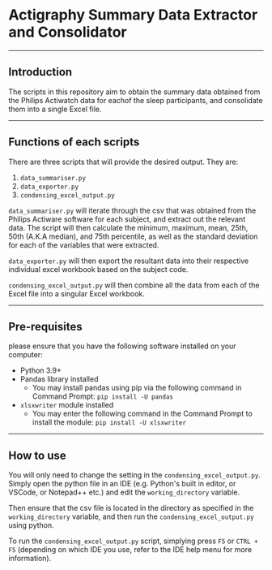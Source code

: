 # Actigraphy Summary Data Extractor and Consolidator

---

## Introduction

The scripts in this repository aim to obtain the summary data obtained from the Philips Actiwatch data for eachof the sleep participants, and consolidate them into a single Excel file.

---

## Functions of each scripts

There are three scripts that will provide the desired output. They are:

1) ```data_summariser.py```
2) ```data_exporter.py```
3) ```condensing_excel_output.py```

```data_summariser.py``` will iterate through the csv  that was obtained from the Philips Actiware software for each subject, and extract out the relevant data. The script will then calculate the minimum, maximum, mean, 25th, 50th (A.K.A median), and 75th percentile, as well as the standard deviation for each of the variables that were extracted.

```data_exporter.py``` will then export the resultant data into their respective individual excel workbook based on the subject code.

```condensing_excel_output.py``` will then combine all the data from each of the Excel file into a singular Excel workbook.

---

## Pre-requisites

please ensure that you have the following software installed on your computer:

- Python 3.9+
- Pandas library installed
  - You may install pandas using pip via the following command in Command Prompt:
  ```pip install -U pandas```
- `xlsxwriter` module installed
  - You may enter the following command in the Command Prompt to install the module:
  ```pip install -U xlsxwriter```

---

## How to use

You will only need to change the setting in the ```condensing_excel_output.py```. Simply open the python file in an IDE (e.g. Python's built in editor, or VSCode, or Notepad++ etc.) and edit the `working_directory` variable.

Then ensure that the csv file is located in the directory as specified in the `working_directory` variable, and then run the `condensing_excel_output.py` using python.

To run the `condensing_excel_output.py` script, simplying press `F5` or `CTRL + F5` (depending on which IDE you use, refer to the IDE help menu for more information).
